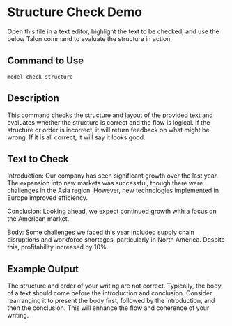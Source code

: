 # Structure Check Demo

Open this file in a text editor, highlight the text to be checked, and use the below Talon command to evaluate the structure in action.

## Command to Use

`model check structure`

## Description

This command checks the structure and layout of the provided text and evaluates whether the structure is correct and the flow is logical. If the structure or order is incorrect, it will return feedback on what might be wrong. If it is all correct, it will say it looks good.

## Text to Check

Introduction: Our company has seen significant growth over the last year.
The expansion into new markets was successful, though there were challenges in the Asia region. However, new technologies implemented in Europe improved efficiency.

Conclusion: Looking ahead, we expect continued growth with a focus on the American market.

Body: Some challenges we faced this year included supply chain disruptions and workforce shortages, particularly in North America. Despite this, profitability increased by 10%.

## Example Output

The structure and order of your writing are not correct. Typically, the body of a text should come before the introduction and conclusion. Consider rearranging it to present the body first, followed by the introduction, and then the conclusion. This will enhance the flow and coherence of your writing.
